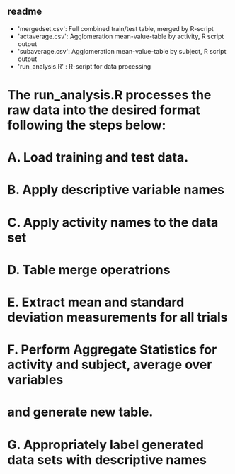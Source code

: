 ## readme

* 'mergedset.csv': Full combined train/test table, merged by R-script  
* 'actaverage.csv': Agglomeration mean-value-table by activity, R script output  
* 'subaverage.csv': Agglomeration mean-value-table by subject, R script output  
* 'run_analysis.R' : R-script for data processing  
# The run_analysis.R processes the raw data into the desired format following the steps below:  

# A. Load training and test data.  
# B. Apply descriptive variable names  
# C. Apply activity names to the data set    
# D. Table merge operatrions  
# E. Extract mean and standard deviation measurements for all trials  
# F. Perform Aggregate Statistics for activity and subject, average over variables   
#    and generate new table.  
# G. Appropriately label generated data sets with descriptive names  
